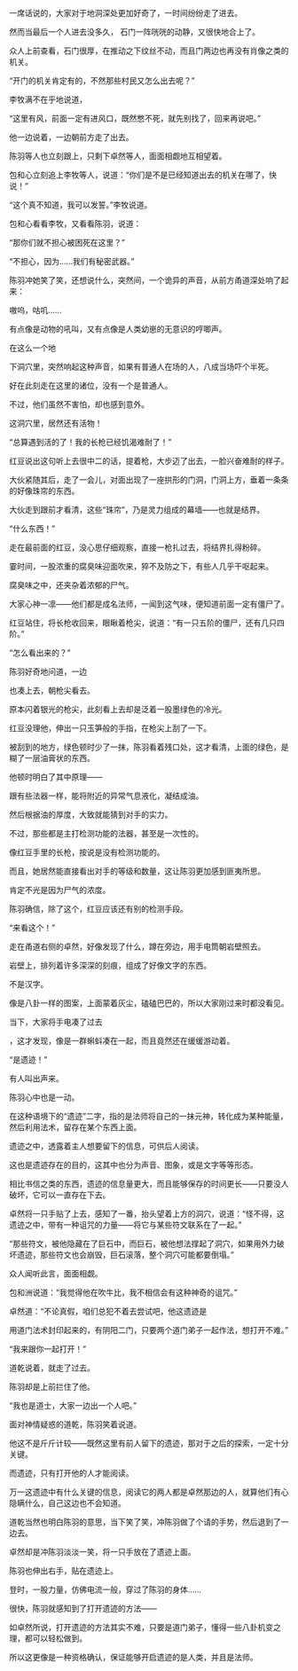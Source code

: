 一席话说的，大家对于地洞深处更加好奇了，一时间纷纷走了进去。

然而当最后一个人进去没多久， 石门一阵咣咣的动静，又很快地合上了。

众人上前查看，石门很厚，在推动之下纹丝不动，而且门两边也再没有肖像之类的机关。

“开门的机关肯定有的，不然那些村民又怎么出去呢？”

李牧满不在乎地说道，

“这里有风，前面一定有进风口，既然憋不死，就先别找了，回来再说吧。”

他一边说着，一边朝前方走了出去。

陈羽等人也立刻跟上，只剩下卓然等人，面面相觑地互相望着。

包和心立刻追上李牧等人，说道：“你们是不是已经知道出去的机关在哪了，快说！”

“这个真不知道，我可以发誓。”李牧说道。

包和心看看李牧，又看看陈羽，说道：

“那你们就不担心被困死在这里？”

“不担心，因为……我们有秘密武器。”

陈羽冲她笑了笑，还想说什么，突然间，一个诡异的声音，从前方甬道深处响了起来：

嗷呜，咕叽……

有点像是动物的吼叫，又有点像是人类幼崽的无意识的哼唧声。

在这么一个地

下洞穴里，突然响起这种声音，如果有普通人在场的人，八成当场吓个半死。

好在此刻走在这里的诸位，没有一个是普通人。

不过，他们虽然不害怕，却也感到意外。

这洞穴里，居然还有活物！

“总算遇到活的了！我的长枪已经饥渴难耐了！”

红豆说出这句听上去很中二的话，提着枪，大步迈了出去，一脸兴奋难耐的样子。

大伙紧随其后，走了一会儿，对面出现了一座拱形的门洞，门洞上方，垂着一条条的好像珠帘的东西。

大伙走到跟前才看清，这些“珠帘”，乃是灵力组成的幕墙——也就是结界。

“什么东西！”

走在最前面的红豆，没心思仔细观察，直接一枪扎过去，将结界扎得粉碎。

霎时间，一股浓重的腐臭味迎面吹来，猝不及防之下，有些人几乎干呕起来。

腐臭味之中，还夹杂着浓郁的尸气。

大家心神一凛——他们都是成名法师，一闻到这气味，便知道前面一定有僵尸了。

红豆站住，将长枪收回来，眼瞅着枪尖，说道：“有一只五阶的僵尸，还有几只四阶。”

“怎么看出来的？”

陈羽好奇地问道，一边

也凑上去，朝枪尖看去。

原本闪着银光的枪尖，此刻看上去却是泛着一股墨绿色的冷光。

红豆没理他，伸出一只玉笋般的手指，在枪尖上刮了一下。

被刮到的地方，绿色顿时少了一抹，陈羽看着残口处，这才看清，上面的绿色，是糊了一层油膏状的东西。

他顿时明白了其中原理——

跟有些法器一样，能将附近的异常气息液化，凝结成油。

然后根据油的厚度，大致就能猜到对手的实力。

不过，那些都是主打检测功能的法器，甚至是一次性的。

像红豆手里的长枪，按说是没有检测功能的。

而且，她居然能直接看出对手的等级和数量，这让陈羽更加感到匪夷所思。

肯定不光是因为尸气的浓度。

陈羽确信，除了这个，红豆应该还有别的检测手段。

“来看这个！”

走在甬道右侧的卓然，好像发现了什么，蹲在旁边，用手电筒朝岩壁照去。

岩壁上，排列着许多深深的刻痕，组成了好像文字的东西。

不是汉字。

像是八卦一样的图案，上面蒙着灰尘，磕磕巴巴的，所以大家刚过来时都没看见。

当下，大家将手电凑了过去

，这才发现，像是一群蝌蚪凑在一起，而且竟然还在缓缓游动着。

“是遗迹！”

有人叫出声来。

陈羽心中也是一动。

在这种语境下的“遗迹”二字，指的是法师将自己的一抹元神，转化成为某种能量，然后利用法术，留存在某个东西上面。

遗迹之中，透露着主人想要留下的信息，可供后人阅读。

这也是遗迹存在的目的，这其中也分为声音、图象，或是文字等等形态。

相比书信之类的东西，遗迹的信息量更大，而且能够保存的时间更长——只要没人破坏，它可以一直存在下去。

卓然将一只手贴了上去，感知了一番，抬头望着上方的洞穴，说道：“怪不得，这遗迹之中，带有一种诅咒的力量——将它与某些符文联系在了一起。”

“那些符文，被他隐藏在了巨石中，而巨石，被他想法撑起了洞穴，如果用外力破坏遗迹，那些符文也会崩毁，巨石滚落，整个洞穴可能都要倒塌。”

众人闻听此言，面面相觑。

包和洲说道：“我觉得他在吹牛比，我不相信会有这种神奇的诅咒。”

卓然道：“不论真假，咱们总犯不着去尝试吧，他这遗迹是

用道门法术封印起来的，有阴阳二门，只要两个道门弟子一起作法，想打开不难。”

“我来跟你一起打开！”

道乾说着，就走了过去。

陈羽却是上前拦住了他。

“我也是道士，大家一边出一个人吧。”

面对神情疑惑的道乾，陈羽笑着说道。

他这不是斤斤计较——既然这里有前人留下的遗迹，那对于之后的探索，一定十分关键。

而遗迹，只有打开他的人才能阅读。

万一这遗迹中有什么关键的信息，阅读它的两人都是卓然那边的人，就算他们有心隐瞒什么，自己这边也不会知道。

道乾当然也明白陈羽的意思，当下笑了笑，冲陈羽做了个请的手势，然后退到了一边去。

卓然却是冲陈羽淡淡一笑，将一只手放在了遗迹上面。

陈羽也伸出右手，贴在遗迹上。

登时，一股力量，仿佛电流一般，穿过了陈羽的身体……

很快，陈羽就感知到了打开遗迹的方法——

如卓然所说，打开遗迹的方法其实不难，只要是道门弟子，懂得一些八卦机变之理，都可以轻松做到。

所以这更像是一种资格确认，保证能够开启遗迹的是人类，并且是法师。
